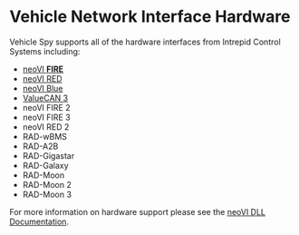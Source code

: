 # Vehicle Network Interface Hardware

Vehicle Spy supports all of the hardware interfaces from Intrepid Control Systems including:

* [neoVI **FIRE**](vehicle-network-interface-hardware-neovi-fire/)
* [neoVI RED](vehicle-network-interface-hardware-neovi-red.md)
* [neoVI Blue](vehicle-network-interface-hardware-neovi-blue/)
* [ValueCAN 3](vehicle-network-interface-hardware-valuecan.md)
* neoVI FIRE 2
* neoVI FIRE 3
* neoVI RED 2
* RAD-wBMS
* RAD-A2B
* RAD-Gigastar
* RAD-Galaxy
* RAD-Moon
* RAD-Moon 2
* RAD-Moon 3

For more information on hardware support please see the [neoVI DLL Documentation](https://docs.intrepidcs.com/neovi-api/).
